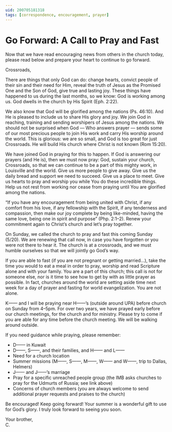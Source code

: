 ```yaml
---
uid: 200705181318
tags: [correspondence, encouragement, prayer]
---
```

  
# Go Forward: A Call to Pray and Fast

Now that we have read encouraging news from others in the church today, please read below and prepare your heart to continue to go forward.

Crossroads,

There are things that only God can do: change hearts, convict people of their sin and their need for Him, reveal the truth of Jesus as the Promised One and the Son of God, give true and lasting joy. These things have happened to us during the last months, so we know: God is working among us. God dwells in the church by His Spirit (Eph. 2:22).

We also know that God will be glorified among the nations (Ps. 46:10). And He is pleased to include us to share His glory and joy. We join God in reaching, training and sending worshipers of Jesus among the nations. We should not be surprised when God — Who answers prayer — sends some of our most precious people to join His work and carry His worship around the world. This is glorious: we are so small, and God is too great for just Crossroads. He will build His church where Christ is not known (Rom 15:20).

We have joined God in praying for this to happen. If God is answering our prayers (and He is), then we must now pray: God, sustain your church, Crossroads, so that we can continue to be a part of this mighty work, in Louisville and the world. Give us more people to give away. Give us the daily bread and support we need to succeed. Give us a place to meet. Give us hearts to pray and worship you while You do these incredible things. Help us not rest from working nor cease from praying until You are glorified among the nations.

“If you have any encouragement from being united with Christ, if any comfort from his love, if any fellowship with the Spirit, if any tenderness and compassion, then make our joy complete by being like-minded, having the same love, being one in spirit and purpose” (Php. 2:1–2). Renew your commitment again to Christ’s church and let’s pray together.

On Sunday, we called the church to pray and fast this coming Sunday (5/20). We are renewing that call now, in case you have forgotten or you were not there to hear it. The church is at a crossroads, and we must humble ourselves so that we will jointly go God’s way.

If you are able to fast (if you are not pregnant or getting married…), take the time you would to eat a meal in order to pray, worship and read Scripture alone and with your family. You are a part of this church; this call is not for someone else, nor is it time to see how to get by with as little prayer as possible. In fact, churches around the world are setting aside time next week for a day of prayer and fasting for world evangelization. You are not alone.

K—— and I will be praying near H——’s (outside around UPA) before church on Sunday from 4–5pm. For over two years, we have prayed early before our church meetings, for the church and for ministry. Please try to come if you are able for any time before the church meeting. We will be walking around outside.

If you need guidance while praying, please remember:

- D—— in Kuwait
- D——, S——, and their families, and H—— and L——
- Need for a church location
- Summer missions (M——, S——, M——, W—— and W——, trip to Dallas, Helmers)
- J—— and J——’s marriage
- Pray for a specific unreached people group (the IMB asks churches to pray for the Udmurts of Russia; see link above)
- Concerns of church members (you are always welcome to send additional prayer requests and praises to the church)

Be encouraged! Keep going forward! Your summer is a wonderful gift to use for God’s glory. I truly look forward to seeing you soon.

Your brother,  
C.
